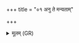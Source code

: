 +++
title = "०१ अनु ते मन्यताम्"

+++
<details><summary>मूलम् (GR)</summary>

अनु ते मन्यताम् अग्निर्  
वरुणस् ते ऽनु मन्यताम् ।  
ततस् ते पुत्रो जायतां  
स वर्मी गोषु युध्यताम् ॥
</details>